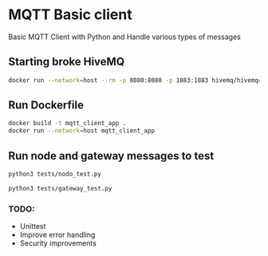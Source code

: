 # MQTT Basic client
Basic MQTT Client with Python and Handle various types of messages


## Starting broke HiveMQ
```bash
docker run --network=host --rm -p 8080:8080 -p 1883:1883 hivemq/hivemq4
```

## Run Dockerfile
```bash
docker build -t mqtt_client_app .
docker run --network=host mqtt_client_app
```

## Run node and gateway messages to test
```bash
python3 tests/nodo_test.py
```
```bash
python3 tests/gateway_test.py
```

### TODO:
- Unittest
- Improve error handling
- Security improvements

